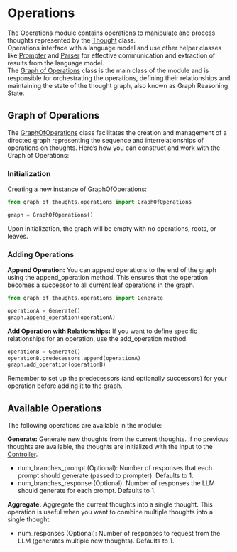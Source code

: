 # Operations

The Operations module contains operations to manipulate and process thoughts represented by the [Thought](thought.py) class.  
Operations interface with a language model and use other helper classes like [Prompter](../prompter/prompter.py) and [Parser](../parser/parser.py) for effective communication and extraction of results from the language model.  
The [Graph of Operations](graph_of_operations.py) class is the main class of the module and is responsible for orchestrating the operations, defining their relationships and maintaining the state of the thought graph, also known as Graph Reasoning State.

## Graph of Operations
The [GraphOfOperations](graph_of_operations.py) class facilitates the creation and management of a directed graph representing the sequence and interrelationships of operations on thoughts. Here’s how you can construct and work with the Graph of Operations:

### Initialization
Creating a new instance of GraphOfOperations:

```python
from graph_of_thoughts.operations import GraphOfOperations

graph = GraphOfOperations()
```

Upon initialization, the graph will be empty with no operations, roots, or leaves.

### Adding Operations
**Append Operation:** You can append operations to the end of the graph using the append_operation method. This ensures that the operation becomes a successor to all current leaf operations in the graph.
```python
from graph_of_thoughts.operations import Generate

operationA = Generate()
graph.append_operation(operationA)
```
**Add Operation with Relationships:** If you want to define specific relationships for an operation, use the add_operation method.
```python
operationB = Generate()
operationB.predecessors.append(operationA)
graph.add_operation(operationB)
```
Remember to set up the predecessors (and optionally successors) for your operation before adding it to the graph.

## Available Operations
The following operations are available in the module:

**Generate:** Generate new thoughts from the current thoughts. If no previous thoughts are available, the thoughts are initialized with the input to the [Controller](../controller/controller.py).  
- num_branches_prompt (Optional): Number of responses that each prompt should generate (passed to prompter). Defaults to 1.
- num_branches_response (Optional): Number of responses the LLM should generate for each prompt. Defaults to 1.

**Aggregate:** Aggregate the current thoughts into a single thought. This operation is useful when you want to combine multiple thoughts into a single thought.  
- num_responses (Optional): Number of responses to request from the LLM (generates multiple new thoughts). Defaults to 1.

